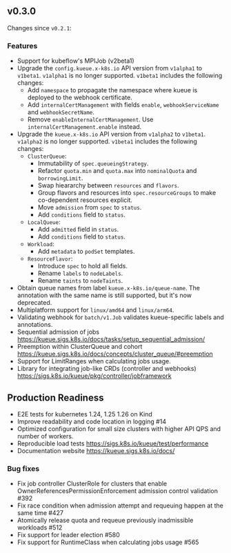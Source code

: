 ## v0.3.0

Changes since `v0.2.1`:

### Features

- Support for kubeflow's MPIJob (v2beta1)
- Upgrade the `config.kueue.x-k8s.io` API version from `v1alpha1` to `v1beta1`. `v1alpha1` is no longer supported.
  `v1beta1` includes the following changes:
  - Add `namespace` to propagate the namespace where kueue is deployed to the webhook certificate.
  - Add `internalCertManagement` with fields `enable`, `webhookServiceName` and `webhookSecretName`.
  - Remove `enableInternalCertManagement`. Use `internalCertManagement.enable` instead.
- Upgrade the `kueue.x-k8s.io` API version from `v1alpha2` to `v1beta1`.
  `v1alpha2` is no longer supported.
  `v1beta1` includes the following changes:
  - `ClusterQueue`:
    - Immutability of `spec.queueingStrategy`.
    - Refactor `quota.min` and `quota.max` into `nominalQuota` and `borrowingLimit`.
    - Swap hieararchy between `resources` and `flavors`.
    - Group flavors and resources into `spec.resourceGroups` to make
      co-dependent resources explicit.
    - Move `admission` from `spec` to `status`.
    - Add `conditions` field to `status`.
  - `LocalQueue`:
    - Add `admitted` field in `status`.
    - Add `conditions` field to `status`.
  - `Workload`:
    - Add `metadata` to `podSet` templates.
  - `ResourceFlavor`:
    - Introduce `spec` to hold all fields.
    - Rename `labels` to `nodeLabels`.
    - Rename `taints` to `nodeTaints`.
- Obtain queue names from label `kueue.x-k8s.io/queue-name`. The annotation with
  the same name is still supported, but it's now deprecated.
- Multiplatform support for `linux/amd64` and `linux/arm64`.
- Validating webhook for `batch/v1.Job` validates kueue-specific labels and
  annotations.
- Sequential admission of jobs https://kueue.sigs.k8s.io/docs/tasks/setup_sequential_admission/
- Preemption within ClusterQueue and cohort https://kueue.sigs.k8s.io/docs/concepts/cluster_queue/#preemption
- Support for LimitRanges when calculating jobs usage.
- Library for integrating job-like CRDs (controller and webhooks) https://sigs.k8s.io/kueue/pkg/controller/jobframework

## Production Readiness

- E2E tests for kubernetes 1.24, 1.25 1.26 on Kind
- Improve readability and code location in logging #14
- Optimized configuration for small size clusters with higher API QPS and number
  of workers.
- Reproducible load tests https://sigs.k8s.io/kueue/test/performance
- Documentation website https://kueue.sigs.k8s.io/docs/

### Bug fixes

- Fix job controller ClusterRole for clusters that enable OwnerReferencesPermissionEnforcement admission control validation #392
- Fix race condition when admission attempt and requeuing happen at the same time #427
- Atomically release quota and requeue previously inadmissible workloads #512
- Fix support for leader election #580
- Fix support for RuntimeClass when calculating jobs usage #565
